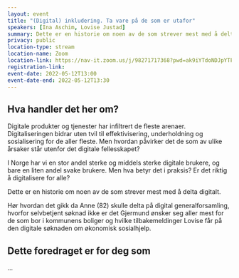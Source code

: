 ```yaml
---
layout: event
title: "(Digital) inkludering. Ta vare på de som er utafor"
speakers: [Ina Aschim, Lovise Justad]
summary: Dette er en historie om noen av de som strever mest med å delta digitalt.
privacy: public
location-type: stream
location-name: Zoom
location-link: https://nav-it.zoom.us/j/98271717368?pwd=ak9iYTdoNDJpYTF6MU5aSXJNMjhNUT09
registration-link: 
event-date: 2022-05-12T13:00
event-date-end: 2022-05-12T13:30
---
```

## Hva handler det her om?
Digitale produkter og tjenester har infiltrert de fleste arenaer. Digitaliseringen bidrar uten tvil til effektivisering, underholdning og sosialisering for de aller fleste. Men hvordan påvirker det de som av ulike årsaker står utenfor det digitale fellesskapet?

I Norge har vi en stor andel sterke og middels sterke digitale brukere, og bare en liten andel svake brukere. Men hva betyr det i praksis? Er det riktig å digitalisere for alle?

Dette er en historie om noen av de som strever mest med å delta digitalt.

Hør hvordan det gikk da Anne (82) skulle delta på digital generalforsamling, hvorfor selvbetjent søknad ikke er det Gjermund ønsker seg aller mest for de som bor i kommunens boliger og hvilke tilbakemeldinger Lovise får på den digitale søknaden om økonomisk sosialhjelp.

## Dette foredraget er for deg som
...
